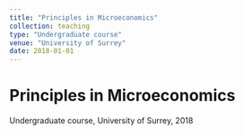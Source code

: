 ```yaml
---
title: "Principles in Microeconomics"
collection: teaching
type: "Undergraduate course"
venue: "University of Surrey"
date: 2018-01-01
---
```


<!---
location: "Guildford, Surrey"
 --->



# Principles in Microeconomics <br>
Undergraduate course, University of Surrey, 2018
